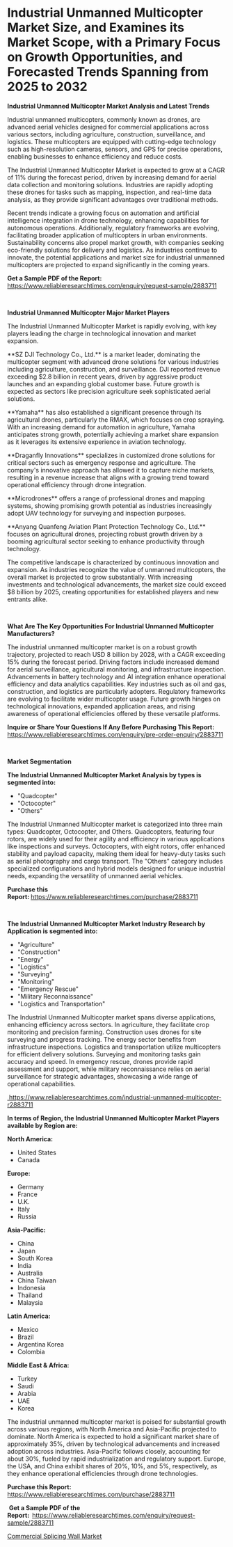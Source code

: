 <p><h1>Industrial Unmanned Multicopter Market Size, and Examines its Market Scope, with a Primary Focus on Growth Opportunities, and Forecasted Trends Spanning from 2025 to 2032</h1></p><p><strong>Industrial Unmanned Multicopter Market Analysis and Latest Trends</strong></p>
<p><p>Industrial unmanned multicopters, commonly known as drones, are advanced aerial vehicles designed for commercial applications across various sectors, including agriculture, construction, surveillance, and logistics. These multicopters are equipped with cutting-edge technology such as high-resolution cameras, sensors, and GPS for precise operations, enabling businesses to enhance efficiency and reduce costs.</p><p>The Industrial Unmanned Multicopter Market is expected to grow at a CAGR of 11% during the forecast period, driven by increasing demand for aerial data collection and monitoring solutions. Industries are rapidly adopting these drones for tasks such as mapping, inspection, and real-time data analysis, as they provide significant advantages over traditional methods. </p><p>Recent trends indicate a growing focus on automation and artificial intelligence integration in drone technology, enhancing capabilities for autonomous operations. Additionally, regulatory frameworks are evolving, facilitating broader application of multicopters in urban environments. Sustainability concerns also propel market growth, with companies seeking eco-friendly solutions for delivery and logistics. As industries continue to innovate, the potential applications and market size for industrial unmanned multicopters are projected to expand significantly in the coming years.</p></p>
<p><strong>Get a Sample PDF of the Report:&nbsp;</strong> <a href="https://www.reliableresearchtimes.com/enquiry/request-sample/2883711?utm_campaign=2007&utm_medium=2&utm_source=Github&utm_content=ia&utm_term=13032025&utm_id=industrial-unmanned-multicopter">https://www.reliableresearchtimes.com/enquiry/request-sample/2883711</a></p>
<p>&nbsp;</p>
<p><strong>Industrial Unmanned Multicopter Major Market Players</strong></p>
<p><p>The Industrial Unmanned Multicopter Market is rapidly evolving, with key players leading the charge in technological innovation and market expansion. </p><p>**SZ DJI Technology Co., Ltd.** is a market leader, dominating the multicopter segment with advanced drone solutions for various industries including agriculture, construction, and surveillance. DJI reported revenue exceeding $2.8 billion in recent years, driven by aggressive product launches and an expanding global customer base. Future growth is expected as sectors like precision agriculture seek sophisticated aerial solutions.</p><p>**Yamaha** has also established a significant presence through its agricultural drones, particularly the RMAX, which focuses on crop spraying. With an increasing demand for automation in agriculture, Yamaha anticipates strong growth, potentially achieving a market share expansion as it leverages its extensive experience in aviation technology.</p><p>**Draganfly Innovations** specializes in customized drone solutions for critical sectors such as emergency response and agriculture. The company's innovative approach has allowed it to capture niche markets, resulting in a revenue increase that aligns with a growing trend toward operational efficiency through drone integration. </p><p>**Microdrones** offers a range of professional drones and mapping systems, showing promising growth potential as industries increasingly adopt UAV technology for surveying and inspection purposes.</p><p>**Anyang Quanfeng Aviation Plant Protection Technology Co., Ltd.** focuses on agricultural drones, projecting robust growth driven by a booming agricultural sector seeking to enhance productivity through technology.</p><p>The competitive landscape is characterized by continuous innovation and expansion. As industries recognize the value of unmanned multicopters, the overall market is projected to grow substantially. With increasing investments and technological advancements, the market size could exceed $8 billion by 2025, creating opportunities for established players and new entrants alike.</p></p>
<p>&nbsp;</p>
<p><strong>What Are The Key Opportunities For Industrial Unmanned Multicopter Manufacturers?</strong></p>
<p><p>The industrial unmanned multicopter market is on a robust growth trajectory, projected to reach USD 8 billion by 2028, with a CAGR exceeding 15% during the forecast period. Driving factors include increased demand for aerial surveillance, agricultural monitoring, and infrastructure inspection. Advancements in battery technology and AI integration enhance operational efficiency and data analytics capabilities. Key industries such as oil and gas, construction, and logistics are particularly adopters. Regulatory frameworks are evolving to facilitate wider multicopter usage. Future growth hinges on technological innovations, expanded application areas, and rising awareness of operational efficiencies offered by these versatile platforms.</p></p>
<p><strong>Inquire or Share Your Questions If Any Before Purchasing This Report:</strong> <a href="https://www.reliableresearchtimes.com/enquiry/pre-order-enquiry/2883711?utm_campaign=2007&utm_medium=2&utm_source=Github&utm_content=ia&utm_term=13032025&utm_id=industrial-unmanned-multicopter">https://www.reliableresearchtimes.com/enquiry/pre-order-enquiry/2883711</a></p>
<p>&nbsp;</p>
<p><strong>Market Segmentation</strong></p>
<p><strong>The Industrial Unmanned Multicopter Market Analysis by types is segmented into:</strong></p>
<p><ul><li>"Quadcopter"</li><li>"Octocopter"</li><li>"Others"</li></ul></p>
<p><p>The Industrial Unmanned Multicopter market is categorized into three main types: Quadcopter, Octocopter, and Others. Quadcopters, featuring four rotors, are widely used for their agility and efficiency in various applications like inspections and surveys. Octocopters, with eight rotors, offer enhanced stability and payload capacity, making them ideal for heavy-duty tasks such as aerial photography and cargo transport. The "Others" category includes specialized configurations and hybrid models designed for unique industrial needs, expanding the versatility of unmanned aerial vehicles.</p></p>
<p><strong>Purchase this Report:&nbsp;</strong><a href="https://www.reliableresearchtimes.com/purchase/2883711?utm_campaign=2007&utm_medium=2&utm_source=Github&utm_content=ia&utm_term=13032025&utm_id=industrial-unmanned-multicopter">https://www.reliableresearchtimes.com/purchase/2883711</a></p>
<p>&nbsp;</p>
<p><strong>The Industrial Unmanned Multicopter Market Industry Research by Application is segmented into:</strong></p>
<p><ul><li>"Agriculture"</li><li>"Construction"</li><li>"Energy"</li><li>"Logistics"</li><li>"Surveying"</li><li>"Monitoring"</li><li>"Emergency Rescue"</li><li>"Military Reconnaissance"</li><li>"Logistics and Transportation"</li></ul></p>
<p><p>The Industrial Unmanned Multicopter market spans diverse applications, enhancing efficiency across sectors. In agriculture, they facilitate crop monitoring and precision farming. Construction uses drones for site surveying and progress tracking. The energy sector benefits from infrastructure inspections. Logistics and transportation utilize multicopters for efficient delivery solutions. Surveying and monitoring tasks gain accuracy and speed. In emergency rescue, drones provide rapid assessment and support, while military reconnaissance relies on aerial surveillance for strategic advantages, showcasing a wide range of operational capabilities.</p></p>
<p><a href="https://www.reliableresearchtimes.com/industrial-unmanned-multicopter-r2883711?utm_campaign=2007&utm_medium=2&utm_source=Github&utm_content=ia&utm_term=13032025&utm_id=industrial-unmanned-multicopter">&nbsp;https://www.reliableresearchtimes.com/industrial-unmanned-multicopter-r2883711</a></p>
<p><strong>In terms of Region, the Industrial Unmanned Multicopter Market Players available by Region are:</strong></p>
<p>
    <p> <strong> North America: </strong>
        <ul>
            <li>United States</li>
            <li>Canada</li>
        </ul>
        </p> 
    <p> <strong> Europe: </strong>
        <ul>
            <li>Germany</li>
            <li>France</li>
            <li>U.K.</li>
            <li>Italy</li>
            <li>Russia</li>
        </ul>
        </p> 
    <p> <strong> Asia-Pacific: </strong>
        <ul>
            <li>China</li>
            <li>Japan</li>
            <li>South Korea</li>
            <li>India</li>
            <li>Australia</li>
            <li>China Taiwan</li>
            <li>Indonesia</li>
            <li>Thailand</li>
            <li>Malaysia</li>
        </ul>
        </p> 
    <p> <strong> Latin America: </strong>
        <ul>
            <li>Mexico</li>
            <li>Brazil</li>
            <li>Argentina Korea</li>
            <li>Colombia</li>
        </ul>
        </p> 
    <p> <strong> Middle East & Africa: </strong>
        <ul>
            <li>Turkey</li>
            <li>Saudi</li>
            <li>Arabia</li>
            <li>UAE</li>
            <li>Korea</li>
        </ul>
    </p>
    </p>
<p><p>The industrial unmanned multicopter market is poised for substantial growth across various regions, with North America and Asia-Pacific projected to dominate. North America is expected to hold a significant market share of approximately 35%, driven by technological advancements and increased adoption across industries. Asia-Pacific follows closely, accounting for about 30%, fueled by rapid industrialization and regulatory support. Europe, the USA, and China exhibit shares of 20%, 10%, and 5%, respectively, as they enhance operational efficiencies through drone technologies.</p></p>
<p><strong>Purchase this Report: </strong><a href="https://www.reliableresearchtimes.com/purchase/2883711?utm_campaign=2007&utm_medium=2&utm_source=Github&utm_content=ia&utm_term=13032025&utm_id=industrial-unmanned-multicopter">https://www.reliableresearchtimes.com/purchase/2883711</a></p>
<p>&nbsp;<strong>Get a Sample PDF of the Report:&nbsp;&nbsp;</strong><a href="https://www.reliableresearchtimes.com/enquiry/request-sample/2883711?utm_campaign=2007&utm_medium=2&utm_source=Github&utm_content=ia&utm_term=13032025&utm_id=industrial-unmanned-multicopter">https://www.reliableresearchtimes.com/enquiry/request-sample/2883711</a></p>
<p><strong></strong></p>
<p><p><a href="https://github.com/angelajermaine/Market-Research-Report-List-6/blob/main/commercial-splicing-wall-market.md?utm_campaign=2007&utm_medium=2&utm_source=Github&utm_content=ia&utm_term=13032025&utm_id=industrial-unmanned-multicopter">Commercial Splicing Wall Market</a></p></p>